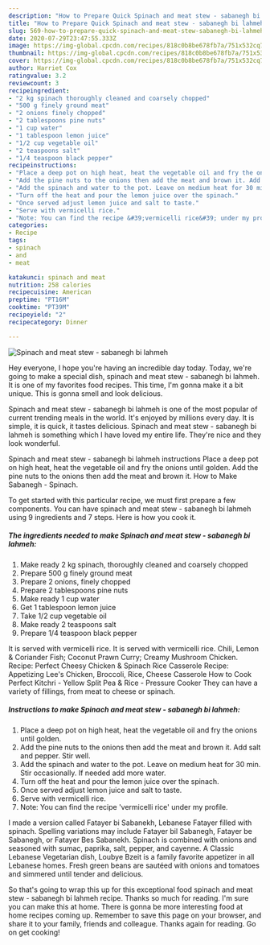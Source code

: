 ```yaml
---
description: "How to Prepare Quick Spinach and meat stew - sabanegh bi lahmeh"
title: "How to Prepare Quick Spinach and meat stew - sabanegh bi lahmeh"
slug: 569-how-to-prepare-quick-spinach-and-meat-stew-sabanegh-bi-lahmeh
date: 2020-07-29T23:47:55.333Z
image: https://img-global.cpcdn.com/recipes/818c0b8be678fb7a/751x532cq70/spinach-and-meat-stew-sabanegh-bi-lahmeh-recipe-main-photo.jpg
thumbnail: https://img-global.cpcdn.com/recipes/818c0b8be678fb7a/751x532cq70/spinach-and-meat-stew-sabanegh-bi-lahmeh-recipe-main-photo.jpg
cover: https://img-global.cpcdn.com/recipes/818c0b8be678fb7a/751x532cq70/spinach-and-meat-stew-sabanegh-bi-lahmeh-recipe-main-photo.jpg
author: Harriet Cox
ratingvalue: 3.2
reviewcount: 3
recipeingredient:
- "2 kg spinach thoroughly cleaned and coarsely chopped"
- "500 g finely ground meat"
- "2 onions finely chopped"
- "2 tablespoons pine nuts"
- "1 cup water"
- "1 tablespoon lemon juice"
- "1/2 cup vegetable oil"
- "2 teaspoons salt"
- "1/4 teaspoon black pepper"
recipeinstructions:
- "Place a deep pot on high heat, heat the vegetable oil and fry the onions until golden."
- "Add the pine nuts to the onions then add the meat and brown it. Add salt and pepper. Stir well."
- "Add the spinach and water to the pot. Leave on medium heat for 30 min. Stir occasionally. If needed add more water."
- "Turn off the heat and pour the lemon juice over the spinach."
- "Once served adjust lemon juice and salt to taste."
- "Serve with vermicelli rice."
- "Note: You can find the recipe &#39;vermicelli rice&#39; under my profile."
categories:
- Recipe
tags:
- spinach
- and
- meat

katakunci: spinach and meat 
nutrition: 258 calories
recipecuisine: American
preptime: "PT16M"
cooktime: "PT39M"
recipeyield: "2"
recipecategory: Dinner

---
```



![Spinach and meat stew - sabanegh bi lahmeh](https://img-global.cpcdn.com/recipes/818c0b8be678fb7a/751x532cq70/spinach-and-meat-stew-sabanegh-bi-lahmeh-recipe-main-photo.jpg)

Hey everyone, I hope you're having an incredible day today. Today, we're going to make a special dish, spinach and meat stew - sabanegh bi lahmeh. It is one of my favorites food recipes. This time, I'm gonna make it a bit unique. This is gonna smell and look delicious.

Spinach and meat stew - sabanegh bi lahmeh is one of the most popular of current trending meals in the world. It's enjoyed by millions every day. It is simple, it is quick, it tastes delicious. Spinach and meat stew - sabanegh bi lahmeh is something which I have loved my entire life. They're nice and they look wonderful.

Spinach and meat stew - sabanegh bi lahmeh instructions Place a deep pot on high heat, heat the vegetable oil and fry the onions until golden. Add the pine nuts to the onions then add the meat and brown it. How to Make Sabanegh - Spinach.


To get started with this particular recipe, we must first prepare a few components. You can have spinach and meat stew - sabanegh bi lahmeh using 9 ingredients and 7 steps. Here is how you cook it.

<!--inarticleads1-->

##### The ingredients needed to make Spinach and meat stew - sabanegh bi lahmeh:

1. Make ready 2 kg spinach, thoroughly cleaned and coarsely chopped
1. Prepare 500 g finely ground meat
1. Prepare 2 onions, finely chopped
1. Prepare 2 tablespoons pine nuts
1. Make ready 1 cup water
1. Get 1 tablespoon lemon juice
1. Take 1/2 cup vegetable oil
1. Make ready 2 teaspoons salt
1. Prepare 1/4 teaspoon black pepper


It is served with vermicelli rice. It is served with vermicelli rice. Chili, Lemon &amp; Coriander Fish; Coconut Prawn Curry; Creamy Mushroom Chicken. Recipe: Perfect Cheesy Chicken &amp; Spinach Rice Casserole Recipe: Appetizing Lee&#39;s Chicken, Broccoli, Rice, Cheese Casserole How to Cook Perfect Kitchri - Yellow Split Pea &amp; Rice - Pressure Cooker They can have a variety of fillings, from meat to cheese or spinach. 

<!--inarticleads2-->

##### Instructions to make Spinach and meat stew - sabanegh bi lahmeh:

1. Place a deep pot on high heat, heat the vegetable oil and fry the onions until golden.
1. Add the pine nuts to the onions then add the meat and brown it. Add salt and pepper. Stir well.
1. Add the spinach and water to the pot. Leave on medium heat for 30 min. Stir occasionally. If needed add more water.
1. Turn off the heat and pour the lemon juice over the spinach.
1. Once served adjust lemon juice and salt to taste.
1. Serve with vermicelli rice.
1. Note: You can find the recipe &#39;vermicelli rice&#39; under my profile.


I made a version called Fatayer bi Sabanekh, Lebanese Fatayer filled with spinach. Spelling variations may include Fatayer bil Sabanegh, Fatayer be Sabanegh, or Fatayer Bes Sabanekh. Spinach is combined with onions and seasoned with sumac, paprika, salt, pepper, and cayenne. A Classic Lebanese Vegetarian dish, Loubye Bzeit is a family favorite appetizer in all Lebanese homes. Fresh green beans are sautéed with onions and tomatoes and simmered until tender and delicious. 

So that's going to wrap this up for this exceptional food spinach and meat stew - sabanegh bi lahmeh recipe. Thanks so much for reading. I'm sure you can make this at home. There is gonna be more interesting food at home recipes coming up. Remember to save this page on your browser, and share it to your family, friends and colleague. Thanks again for reading. Go on get cooking!

